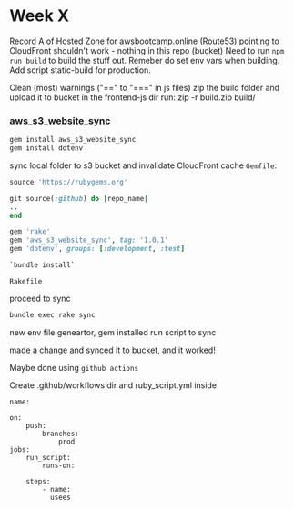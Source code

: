 # Week X

Record A of Hosted Zone for awsbootcamp.online (Route53) pointing to CloudFront
shouldn't work - nothing in this repo (bucket)
Need to run `npm run build` to build the stuff out.
Remeber do set env vars when building.
Add script static-build for production.

Clean (most) warnings ("==" to "===" in js files)
zip the build folder and upload it to bucket
in the frontend-js dir run: zip -r build.zip build/

### aws_s3_website_sync
```sh
gem install aws_s3_website_sync
gem install dotenv
```

sync local folder to s3 bucket and invalidate CloudFront cache
`Gemfile`:
```rb
source 'https://rubygems.org'

git source(:github) do |repo_name|
..
end

gem 'rake'
gem 'aws_s3_website_sync', tag: '1.0.1'
gem 'dotenv', groups: [:development, :test]
```
```sh
`bundle install`
```

`Rakefile`

proceed to sync
```sh
bundle exec rake sync
```

new env file geneartor, gem installed
run script to sync

made a change and synced it to bucket, and it worked!

Maybe done using `github actions`

Create .github/workflows dir and ruby_script.yml inside
```
name: 

on:
    push:
        branches:
            prod
jobs:
    run_script:
        runs-on: 
    
    steps:
        - name:
          usees
```



